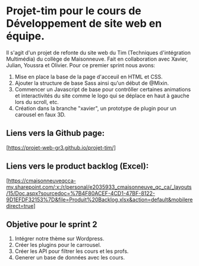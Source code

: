 ﻿# Projet-tim pour le cours de Développement de site web en équipe.
Il s'agit d'un projet de refonte du site web du Tim (Techniques d'intégration Multimédia) du collège de Maisonneuve. Fait en collaboration avec Xavier, Julian, Youssra et Olivier.
Pour ce premier sprint nous avons:
1. Mise en place la base de la page d'acceuil en HTML et CSS.
2. Ajouter la structure de base Sass ainsi qu'un début de @Mixin.
3. Commencer un Javascript de base pour contrôller certaines animations et interactivités du site comme le logo qui se déplace en haut à gauche lors du scroll, etc.
4. Création dans la branche "xavier", un prototype de plugin pour un carousel en faux 3D.

## Liens vers la Github page: 
[https://projet-web-gr3.github.io/projet-tim/]
## Liens vers le product backlog (Excel): 
[https://cmaisonneuveqcca-my.sharepoint.com/:x:/r/personal/e2035933_cmaisonneuve_qc_ca/_layouts/15/Doc.aspx?sourcedoc=%7B4F80ACEF-4CD1-47BF-8122-9D1EFDF32153%7D&file=Produit%20Backlog.xlsx&action=default&mobileredirect=true]

## Objetive pour le sprint 2
1. Intégrer notre thème sur Wordpress.
2. Créer les plugins pour le carrousel.
3. Créer les API pour filtrer les cours et les profs.
4. Generer un base de données avec les cours.




